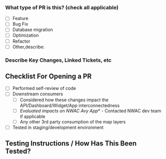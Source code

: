 ### What type of PR is this? (check all applicable)

- [ ] Feature
- [ ] Bug Fix
- [ ] Database migration
- [ ] Optimization
- [ ] Refactor
- [ ] Other,describe:

### Describe Key Changes, Linked Tickets, etc


## Checklist For Opening a PR

- [ ] Performed self-review of code
- [ ] Downstream consumers
  - [ ] Considered how these changes impact the API/Dashboard/Widget/App interconnectedness
  - [ ] *Evaluated impacts on NWAC Avy App** - Contacted NWAC dev team if applicable
  - [ ] Any other 3rd party consumption of the map layers
- [ ] Tested in staging/development environment

## Testing Instructions / How Has This Been Tested?

<!--- Please describe in detail how you tested your changes, as well as instructions for reviewers to test . -->

